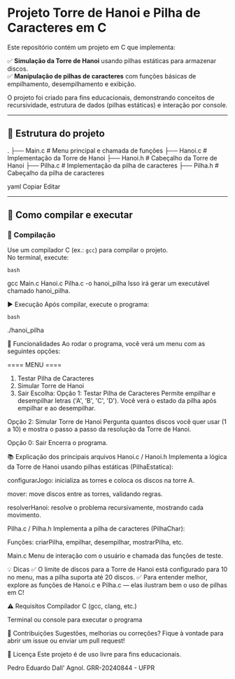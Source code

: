 # Projeto Torre de Hanoi e Pilha de Caracteres em C

Este repositório contém um projeto em C que implementa:

✅ **Simulação da Torre de Hanoi** usando pilhas estáticas para armazenar discos.  
✅ **Manipulação de pilhas de caracteres** com funções básicas de empilhamento, desempilhamento e exibição.

O projeto foi criado para fins educacionais, demonstrando conceitos de recursividade, estrutura de dados (pilhas estáticas) e interação por console.

---

## 📁 Estrutura do projeto

.
├── Main.c # Menu principal e chamada de funções
├── Hanoi.c # Implementação da Torre de Hanoi
├── Hanoi.h # Cabeçalho da Torre de Hanoi
├── Pilha.c # Implementação da pilha de caracteres
├── Pilha.h # Cabeçalho da pilha de caracteres

yaml
Copiar
Editar

---

## 🧩 Como compilar e executar

### 🔧 Compilação

Use um compilador C (ex.: `gcc`) para compilar o projeto.  
No terminal, execute:

```bash```

gcc Main.c Hanoi.c Pilha.c -o hanoi_pilha
Isso irá gerar um executável chamado hanoi_pilha.

▶️ Execução
Após compilar, execute o programa:

```bash```

./hanoi_pilha

🚀 Funcionalidades
Ao rodar o programa, você verá um menu com as seguintes opções:

==== MENU ====
1. Testar Pilha de Caracteres
2. Simular Torre de Hanoi
0. Sair
Escolha:
Opção 1: Testar Pilha de Caracteres
Permite empilhar e desempilhar letras ('A', 'B', 'C', 'D'). Você verá o estado da pilha após empilhar e ao desempilhar.

Opção 2: Simular Torre de Hanoi
Pergunta quantos discos você quer usar (1 a 10) e mostra o passo a passo da resolução da Torre de Hanoi.

Opção 0: Sair
Encerra o programa.

📚 Explicação dos principais arquivos
Hanoi.c / Hanoi.h
Implementa a lógica da Torre de Hanoi usando pilhas estáticas (PilhaEstatica):

configurarJogo: inicializa as torres e coloca os discos na torre A.

mover: move discos entre as torres, validando regras.

resolverHanoi: resolve o problema recursivamente, mostrando cada movimento.

Pilha.c / Pilha.h
Implementa a pilha de caracteres (PilhaChar):

Funções: criarPilha, empilhar, desempilhar, mostrarPilha, etc.

Main.c
Menu de interação com o usuário e chamada das funções de teste.

💡 Dicas
✅ O limite de discos para a Torre de Hanoi está configurado para 10 no menu, mas a pilha suporta até 20 discos.
✅ Para entender melhor, explore as funções de Hanoi.c e Pilha.c — elas ilustram bem o uso de pilhas em C!

⚠️ Requisitos
Compilador C (gcc, clang, etc.)

Terminal ou console para executar o programa

🤝 Contribuições
Sugestões, melhorias ou correções? Fique à vontade para abrir um issue ou enviar um pull request!

📜 Licença
Este projeto é de uso livre para fins educacionais.

Pedro Eduardo Dall' Agnol.
GRR-20240844 - UFPR

